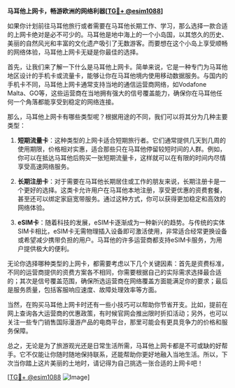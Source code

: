 **马耳他上网卡，畅游欧洲的网络利器[[TG💪+ @esim1088](https://t.me/s/esim1088)]**

如果你计划前往马耳他旅行或者需要在马耳他长期工作、学习，那么选择一款合适的上网卡绝对是必不可少的。马耳他是地中海上的一个小岛国，以其悠久的历史、美丽的自然风光和丰富的文化遗产吸引了无数游客。而要想在这个小岛上享受顺畅的网络体验，马耳他上网卡无疑是你最佳的选择。

首先，让我们来了解一下什么是马耳他上网卡。简单来说，它是一种专门为马耳他地区设计的手机卡或流量卡，能够让你在马耳他境内使用移动数据服务。与国内的手机卡不同，马耳他上网卡通常支持当地的通信运营商网络，如Vodafone Malta、GO等，这些运营商在当地拥有强大的信号覆盖能力，确保你在马耳他任何一个角落都能享受到稳定的网络连接。

那么，马耳他上网卡有哪些类型呢？根据用途的不同，我们可以将其分为几种主要类型：

1. **短期流量卡**：这种类型的上网卡适合短期旅行者。它们通常提供几天到几周的使用期限，价格相对实惠，适合那些只在马耳他停留较短时间的人群。例如，你可以在抵达马耳他后购买一张短期流量卡，这样就可以在有限的时间内尽情享受高速网络服务。

2. **长期注册卡**：对于需要在马耳他长期居住或工作的朋友来说，长期注册卡是一个更好的选择。这类卡允许用户在马耳他本地注册，享受更优惠的资费套餐，甚至还可以绑定家庭宽带服务。通过这种方式，你可以获得更加稳定和高效的网络体验。

3. **eSIM卡**：随着科技的发展，eSIM卡逐渐成为一种新兴的趋势。与传统的实体SIM卡相比，eSIM卡无需物理插入设备即可激活使用，非常适合经常更换设备或希望减少携带负担的用户。马耳他的许多运营商都支持eSIM卡服务，为用户提供极大的便利。

无论你选择哪种类型的上网卡，都需要考虑以下几个关键因素：首先是资费标准，不同的运营商提供的资费方案各不相同，你需要根据自己的实际需求选择最合适的；其次是信号覆盖范围，确保所选运营商在网络覆盖方面能满足你的要求；最后是服务质量，包括客服响应速度、故障处理效率等方面。

当然，在购买马耳他上网卡时还有一些小技巧可以帮助你节省开支。比如，提前在网上查询各大运营商的优惠政策，有时候官网会推出限时折扣活动；另外，也可以关注一些专门销售国际漫游产品的电商平台，那里可能会有更具竞争力的价格和服务保障。

总之，无论是为了旅游观光还是日常生活所需，马耳他上网卡都是不可或缺的好帮手。它不仅能让你随时随地保持联系，还能帮助你更好地融入当地生活。所以，下次当你踏上这片美丽的土地时，请记得为自己挑选一张合适的上网卡吧！

[[TG💪+ @esim1088](https://t.me/s/esim1088) ![Image](https://i.postimg.cc/4NQfJmqS/Snipaste-2025-05-13-00-14-12.png)]
